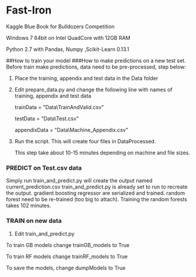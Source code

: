 Fast-Iron
=========
Kaggle Blue Book for Bulldozers Competition


Windows 7 64bit on Intel QuadCore with 12GB RAM

Python 2.7 with Pandas, Numpy ,Scikit-Learn 0.13.1

##How to train your model
###How to make predictions on a new test set.
Before train make predictions, data need to be pre-processed, step below:

1) Place the training, appendix and test data in the Data folder

2) Edit prepare_data.py and change the following line with names of training, appendix and test data

      trainData = "Data\\TrainAndValid.csv"
      
      testData = "Data\\Test.csv"
      
      appendixData = "Data\\Machine_Appendix.csv"
      
3) Run the script. This will create four files in DataProcessed.

   This step take about 10-15 minutes depending on machine and file sizes.

### PREDICT on Test.csv data
Simply run train_and_predict.py will create the output named current_prediction.csv
train_and_predict.py is already set to run to recreate the output. gradient boosting regressor
are serialized and trained. random forest need to be re-trained (too big to attach).
Training the random forests takes 102 minutes.

### TRAIN on new data
1) Edit train_and_predict.py

To train GB models change trainGB_models to True

To train RF models change trainRF_models to True

To save the models, change dumpModels to True

